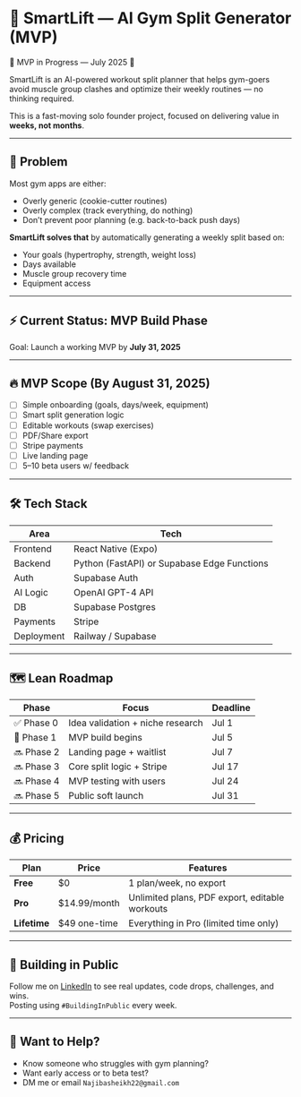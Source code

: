 # 💪 SmartLift — AI Gym Split Generator (MVP)

🚧 MVP in Progress — July 2025 🚧

SmartLift is an AI-powered workout split planner that helps gym-goers avoid muscle group clashes and optimize their weekly routines — no thinking required.

This is a fast-moving solo founder project, focused on delivering value in **weeks, not months**.

---

## 🎯 Problem

Most gym apps are either:

- Overly generic (cookie-cutter routines)
- Overly complex (track everything, do nothing)
- Don’t prevent poor planning (e.g. back-to-back push days)

**SmartLift solves that** by automatically generating a weekly split based on:

- Your goals (hypertrophy, strength, weight loss)
- Days available
- Muscle group recovery time
- Equipment access

---

## ⚡ Current Status: MVP Build Phase

Goal: Launch a working MVP by **July 31, 2025**

---

## 🔥 MVP Scope (By August 31, 2025)

- [ ] Simple onboarding (goals, days/week, equipment)
- [ ] Smart split generation logic
- [ ] Editable workouts (swap exercises)
- [ ] PDF/Share export
- [ ] Stripe payments
- [ ] Live landing page
- [ ] 5–10 beta users w/ feedback

---

## 🛠 Tech Stack

| Area       | Tech                                        |
| ---------- | ------------------------------------------- |
| Frontend   | React Native (Expo)                         |
| Backend    | Python (FastAPI) or Supabase Edge Functions |
| Auth       | Supabase Auth                               |
| AI Logic   | OpenAI GPT-4 API                            |
| DB         | Supabase Postgres                           |
| Payments   | Stripe                                      |
| Deployment | Railway / Supabase                          |

---

## 🗺️ Lean Roadmap

| Phase      | Focus                            | Deadline |
| ---------- | -------------------------------- | -------- |
| ✅ Phase 0 | Idea validation + niche research | Jul 1    |
| 🚧 Phase 1 | MVP build begins                 | Jul 5    |
| 🔜 Phase 2 | Landing page + waitlist          | Jul 7    |
| 🔜 Phase 3 | Core split logic + Stripe        | Jul 17   |
| 🔜 Phase 4 | MVP testing with users           | Jul 24   |
| 🔜 Phase 5 | Public soft launch               | Jul 31   |

---

## 💰 Pricing

| Plan         | Price        | Features                                       |
| ------------ | ------------ | ---------------------------------------------- |
| **Free**     | $0           | 1 plan/week, no export                         |
| **Pro**      | $14.99/month | Unlimited plans, PDF export, editable workouts |
| **Lifetime** | $49 one-time | Everything in Pro (limited time only)          |

---

## 📢 Building in Public

Follow me on [LinkedIn](www.linkedin.com/in/najib-sheikh-mohamed) to see real updates, code drops, challenges, and wins.  
Posting using `#BuildingInPublic` every week.

---

## 🤝 Want to Help?

- Know someone who struggles with gym planning?
- Want early access or to beta test?
- DM me or email `Najibasheikh22@gmail.com`
